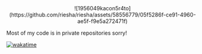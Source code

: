 <div align="center">![1956049kacon5r4to](https://github.com/riesha/riesha/assets/58556779/05f5286f-ce91-4960-ae5f-f9e5a272471f)</div>

Most of my code is in private repositories sorry!

[![wakatime](https://wakatime.com/badge/user/8618af0f-2922-48fc-a975-d1faa417e6eb.svg?style=flat-square)](https://wakatime.com/@8618af0f-2922-48fc-a975-d1faa417e6eb)
